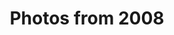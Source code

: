 ---
layout: photo_set
title: Photos from 2008
permalink: /photography/2008/

photos:
    set: 2008
---